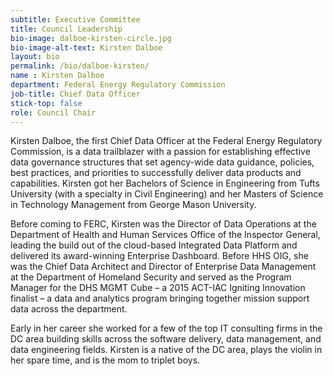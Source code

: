 ```yaml
---
subtitle: Executive Committee
title: Council Leadership
bio-image: dalboe-kirsten-circle.jpg
bio-image-alt-text: Kirsten Dalboe
layout: bio
permalink: /bio/dalboe-kirsten/
name : Kirsten Dalboe
department: Federal Energy Regulatory Commission
job-title: Chief Data Officer
stick-top: false
role: Council Chair
---
```

  Kirsten Dalboe, the first Chief Data Officer at the Federal Energy Regulatory Commission, is a data trailblazer with a passion for establishing effective data governance structures that set agency-wide data guidance, policies, best practices, and priorities to successfully deliver data products and capabilities.  Kirsten got her Bachelors of Science in Engineering from Tufts University (with a specialty in Civil Engineering) and her Masters of Science in Technology Management from George Mason University.  
  
  Before coming to FERC, Kirsten was the Director of Data Operations at the Department of Health and Human Services Office of the Inspector General, leading the build out of the cloud-based Integrated Data Platform and delivered its award-winning Enterprise Dashboard.  Before HHS OIG, she was the Chief Data Architect and Director of Enterprise Data Management at the Department of Homeland Security and served as the Program Manager for the DHS MGMT Cube – a 2015 ACT-IAC Igniting Innovation finalist – a data and analytics program bringing together mission support data across the department.  
  
  Early in her career she worked for a few of the top IT consulting firms in the DC area building skills across the software delivery, data management, and data engineering fields.  Kirsten is a native of the DC area, plays the violin in her spare time, and is the mom to triplet boys.
